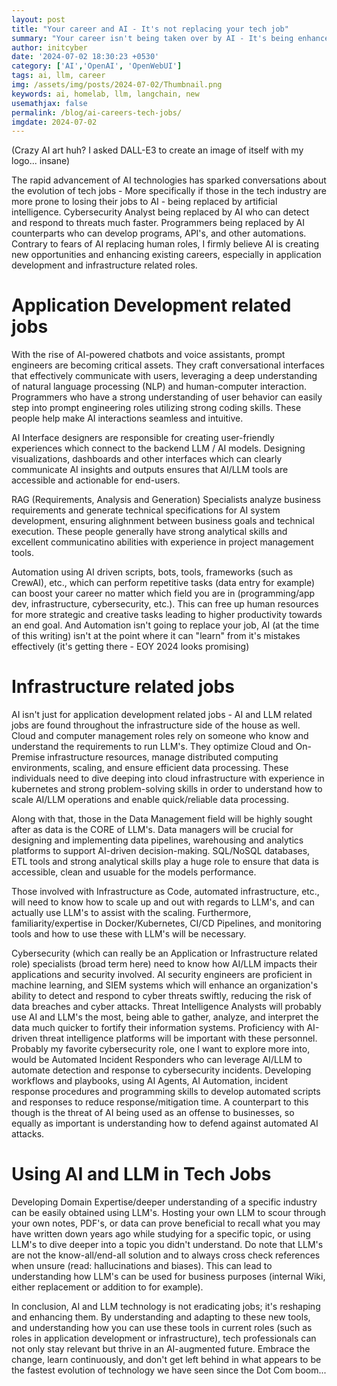 ```yaml
---
layout: post
title: "Your career and AI - It's not replacing your tech job"
summary: "Your career isn't being taken over by AI - It's being enhanced by AI - Keep up."
author: initcyber
date: '2024-07-02 18:30:23 +0530'
category: ['AI','OpenAI', 'OpenWebUI']
tags: ai, llm, career
img: /assets/img/posts/2024-07-02/Thumbnail.png
keywords: ai, homelab, llm, langchain, new
usemathjax: false
permalink: /blog/ai-careers-tech-jobs/
imgdate: 2024-07-02
---
```


(Crazy AI art huh? I asked DALL-E3 to create an image of itself with my logo... insane)



The rapid advancement of AI technologies has sparked conversations about the evolution of tech jobs - More specifically if those in the tech industry are more prone to losing their jobs to AI - being replaced by artificial intelligence. Cybersecurity Analyst being replaced by AI who can detect and respond to threats much faster. Programmers being replaced by AI counterparts who can develop programs, API's, and other automations. Contrary to fears of AI replacing human roles, I firmly believe AI is creating new opportunities and enhancing existing careers, especially in application development and infrastructure related roles. 


# Application Development related jobs

With the rise of AI-powered chatbots and voice assistants, prompt engineers are becoming critical assets. They craft conversational interfaces that effectively communicate with users, leveraging a deep understanding of natural language processing (NLP) and human-computer interaction. Programmers who have a strong understanding of user behavior can easily step into prompt engineering roles utilizing strong coding skills. These people help make AI interactions seamless and intuitive.

AI Interface designers are responsible for creating user-friendly experiences which connect to the backend LLM / AI models. Designing visualizations, dashboards and other interfaces which can clearly communicate AI insights and outputs ensures that AI/LLM tools are accessible and actionable for end-users.

RAG (Requirements, Analysis and Generation) Specialists analyze business requirements and generate technical specifications for AI system development, ensuring alighnment between business goals and technical execution. These people generally have strong analytical skills and excellent communicatino abilities with experience in project management tools. 

Automation using AI driven scripts, bots, tools, frameworks (such as CrewAI), etc., which can perform repetitive tasks (data entry for example) can boost your career no matter which field you are in (programming/app dev, infrastructure, cybersecurity, etc.). This can free up human resources for more strategic and creative tasks leading to higher productivity towards an end goal. And Automation isn't going to replace your job, AI (at the time of this writing) isn't at the point where it can "learn" from it's mistakes effectively (it's getting there - EOY 2024 looks promising)


# Infrastructure related jobs

AI isn't just for application development related jobs - AI and LLM related jobs are found throughout the infrastructure side of the house as well. Cloud and computer management roles rely on someone who know and understand the requirements to run LLM's. They optimize Cloud and On-Premise infrastructure resources, manage distributed computing environments, scaling, and ensure efficient data processing. These individuals need to dive deeping into cloud infrastructure with experience in kubernetes and strong problem-solving skills in order to understand how to scale AI/LLM operations and enable quick/reliable data processing.

Along with that, those in the Data Management field will be highly sought after as data is the CORE of LLM's. Data managers will be crucial for designing and implementing data pipelines, warehousing and analytics platforms to support AI-driven decision-making. SQL/NoSQL databases, ETL tools and strong analytical skills play a huge role to ensure that data is accessible, clean and usuable for the models performance.

Those involved with Infrastructure as Code, automated infrastructure, etc., will need to know how to scale up and out with regards to LLM's, and can actually use LLM's to assist with the scaling. Furthermore, familiarity/expertise in Docker/Kubernetes, CI/CD Pipelines, and monitoring tools and how to use these with LLM's will be necessary. 

Cybersecurity (which can really be an Application or Infrastructure related role) specialists (broad term here) need to know how AI/LLM impacts their applications and security involved. AI security engineers are proficient in machine learning, and SIEM systems which will enhance an organization's ability to detect and respond to cyber threats swiftly, reducing the risk of data breaches and cyber attacks. Threat Intelligence Analysts will probably use AI and LLM's the most, being able to gather, analyze, and interpret the data much quicker to fortify their information systems. Proficiency with AI-driven threat intelligence platforms will be important with these personnel. Probably my favorite cybersecurity role, one I want to explore more into, would be Automated Incident Responders who can leverage AI/LLM to automate detection and response to cybersecurity incidents. Developing workflows and playbooks, using AI Agents, AI Automation, incident response procedures and programming skills to develop automated scripts and responses to reduce response/mitigation time. A counterpart to this though is the threat of AI being used as an offense to businesses, so equally as important is understanding how to defend against automated AI attacks.


# Using AI and LLM in Tech Jobs


Developing Domain Expertise/deeper understanding of a specific industry can be easily obtained using LLM's. Hosting your own LLM to scour through your own notes, PDF's, or data can prove beneficial to recall what you may have written down years ago while studying for a specific topic, or using LLM's to dive deeper into a topic you didn't understand. Do note that LLM's are not the know-all/end-all solution and to always cross check references when unsure (read: hallucinations and biases). This can lead to understanding how LLM's can be used for business purposes (internal Wiki, either replacement or addition to for example).

In conclusion, AI and LLM technology is not eradicating jobs; it's reshaping and enhancing them. By understanding and adapting to these new tools, and understanding how you can use these tools in current roles (such as roles in application development or infrastructure), tech professionals can not only stay relevant but thrive in an AI-augmented future. Embrace the change, learn continuously, and don't get left behind in what appears to be the fastest evolution of technology we have seen since the Dot Com boom...












